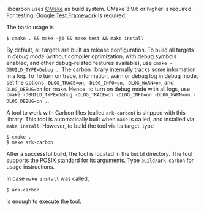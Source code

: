 libcarbon uses [CMake](https://cmake.org) as build system. CMake 3.9.6 or higher is required. For testing, [Google Test Framework](https://github.com/google/googletest) is required.  

The basic usage is 
```
$ cmake . && make -j4 && make test && make install
```

By default, all targets are built as release configuration. To build all targets in *debug mode* (without compiler 
optimization, with debug symbols enabled, and other debug-related features available), use 
`cmake -DBUILD_TYPE=Debug .`. The carbon library internally tracks some 
information in a log. To To turn on trace, information, warn or debug log in debug mode, set the options
`-DLOG_TRACE=on`, `-DLOG_INFO=on`, `-DLOG_WARN=on`, and `-DLOG_DEBUG=on` for `cmake`. Hence, to turn on debug mode
with all logs, use `cmake -DBUILD_TYPE=Debug -DLOG_TRACE=on -DLOG_INFO=on -DLOG_WARN=on -DLOG_DEBUG=on .`.


A tool to work with Carbon files (called `ark-carbon`) is shipped with this library.
This tool is automatically built when `make` is called, and installed via `make install`. However, to build the tool 
via its target, type 

```
$ cmake .
$ make ark-carbon
```

After a successful build, the tool is located in the `build` directory. 
The tool supports the POSIX standard for its arguments. Type `build/ark-carbon` for usage instructions.

In case `make install` was called, 
```
$ ark-carbon
```
 
is enough to execute the tool.